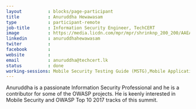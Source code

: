 ```yaml
---
layout          : blocks/page-participant
title           : Anuruddha Hewawasam
type            : participant-remote
job-title       : Information Security Engineer, TechCERT
image           : https://media.licdn.com/mpr/mpr/shrinknp_200_200/AAEAAQAAAAAAAAfhAAAAJDhhNDM2NWU4LWI0MGMtNGNiOS04YjYwLTc4MzI3MjE4NDg3Zg.jpg
linkedin        : anuruddhahewawasam
twiter          :
facebook        :
website         :
email           : anuruddha@techcert.lk
status          : done
working-sessions: Mobile Security Testing Guide (MSTG),Mobile Application Security Verification Standard (MASVS),Application Security Verification Standard,Implications of OWASP Top 10 2017,Security Book Club,OWASP Risk Rating Management Project, Data Behind OWASP TOP 10 2017, Reverse Engineering APK's with BYTECODEVIEWER, OWASP Bug Bounty, Writing Security Tests, ZAP, Ransomeware Playbook, Cheat Sheets
---
```


Anuruddha is a passionate Information Security Professional and he is a contributor for some of the OWASP projects. He is keenly  interested in Mobile Security and OWASP Top 10 2017 tracks of this summit.
